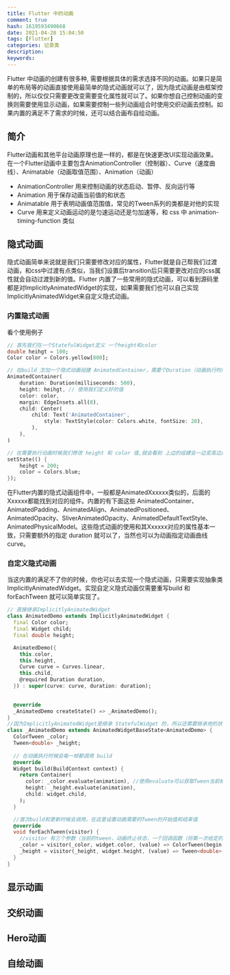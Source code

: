 ```yaml
---
title: Flutter 中的动画
comment: true
hash: 1619593490668
date: 2021-04-28 15:04:50
tags: [Flutter]
categories: 记录类
description:
keywords:
---
```

Flutter 中动画的创建有很多种, 需要根据具体的需求选择不同的动画。如果只是简单的布局等的动画直接使用最简单的隐式动画就可以了，因为隐式动画是由框架控制的，所以仅仅只需要更改变需要变化属性就可以了。如果你想自己控制动画的变换则需要使用显示动画，如果需要控制一些列动画组合时使用交织动画去控制。如果内置的满足不了需求的时候，还可以结合画布自绘动画。

<!--more-->
## 简介
Flutter动画和其他平台动画原理也是一样的，都是在快速更改UI实现动画效果。在一个Flutter动画中主要包含AnimationController（控制器）、Curve（速度曲线）、Animatable（动画取值范围）、Animation（动画）
- AnimationController  用来控制动画的状态启动、暂停、反向运行等
- Animation  用于保存动画当前值的和状态
- Animatable 用于表明动画值范围值，常见的Tween系列的类都是对他的实现
- Curve  用来定义动画运动的是匀速运动还是匀加速等，和 css 中 animation-timing-function 类似
 
## 隐式动画
隐式动画简单来说就是我们只需要修改对应的属性，Flutter就是自己帮我们过渡动画，和css中过渡有点类似，当我们设置后transition后只需要更改对应的css属性就会自动过渡到新的值。Flutter 内置了一些常用的隐式动画，可以看到源码里都是对ImplicitlyAnimatedWidget的实现，如果需要我们也可以自己实现ImplicitlyAnimatedWidget来自定义隐式动画。 

### 内置隐式动画

看个使用例子
``` dart
// 首先我们在一个StatefulWidget定义 一个height和color
double heihgt = 100;
Color color = Colors.yellow[800];

// 在build 怎加一个隐式动画组建 AnimatedContainer，需要个Duration（动画执行时间），其他的参数和Container的基本一致
AnimatedContainer(
    duration: Duration(milliseconds: 500), 
    height: heihgt, // 使用我们定义好的值
    color: color,
    margin: EdgeInsets.all(8),
    child: Center(
        child: Text('AnimatedContainer',
            style: TextStyle(color: Colors.white, fontSize: 20),
        ),
    ),
)

// 在需要执行动画时候我们修改 height 和 color 值,就会看到 上边的组建会一边变高边过渡到蓝色上
setState(() {
    heihgt = 200;
    color = Colors.blue;
});

```
在Flutter内置的隐式动画组件中，一般都是AnimatedXxxxxx类似的，后面的Xxxxxx都能找到对应的组件。内置的有下面这些 AnimatedContainer、AnimatedPadding、AnimatedAlign、AnimatedPositioned、AnimatedOpacity、SliverAnimatedOpacity、AnimatedDefaultTextStyle、AnimatedPhysicalModel。这些隐式动画的使用和其Xxxxxx对应的属性基本一致，只需要额外的指定 duration 就可以了，当然也可以为动画指定动画曲线 curve。

### 自定义隐式动画
当这内置的满足不了你的时候，你也可以去实现一个隐式动画，只需要实现抽象类 ImplicitlyAnimatedWidget。实现自定义隐式动画仅需要重写build 和 forEachTween 就可以简单实现了。
``` dart
// 直接继承ImplicitlyAnimatedWidget 
class AnimatedDemo extends ImplicitlyAnimatedWidget {
  final Color color;
  final Widget child;
  final double height;

  AnimatedDemo({
    this.color,
    this.height,
    Curve curve = Curves.linear,
    this.child,
    @required Duration duration,
  }) : super(curve: curve, duration: duration);

  
  @override
  _AnimatedDemo createState() => _AnimatedDemo();
}
//因为ImplicitlyAnimatedWidget是继承 StatefulWidget 的，所以还需要继承他的状态类 （AnimatedWidgetBaseState 继承自 ImplicitlyAnimatedWidgetState）
class _AnimatedDemo extends AnimatedWidgetBaseState<AnimatedDemo> {
  ColorTween _color;
  Tween<double> _height;
 
  // 在动画执行时候会每一帧都调用 build
  @override
  Widget build(BuildContext context) {
    return Container(
      color: _color.evaluate(animation), //使用evaluate可以获取Tween当前帧的状态值
      height: _height.evaluate(animation),
      child: widget.child,
    );
  }

  //首次build和更新时候会调用，在这里设置动画需要的Tween的开始值和结束值
  @override
  void forEachTween(visitor) {
    //visitor 有三个参数（当前的tween，动画终止状态，一个回调函数（将第一次给定的值设置为Tween的开始值））
    _color = visitor(_color, widget.color, (value) => ColorTween(begin: value));// 这里value==首次widget.color的值
    _height = visitor(_height, widget.height, (value) => Tween<double>(begin: value));
  }
}
```

## 显示动画

## 交织动画

## Hero动画

## 自绘动画